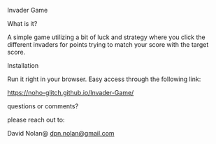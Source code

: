 Invader Game

What is it?

A simple game utilizing a bit of luck and strategy where you click the different invaders for points trying to match your score with the target score.

Installation

Run it right in your browser. Easy access through the following link:

https://noho-glitch.github.io/Invader-Game/

questions or comments?

please reach out to:

David Nolan@ dpn.nolan@gmail.com